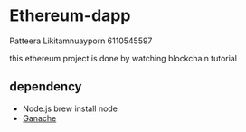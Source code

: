 # Ethereum-dapp

Patteera Likitamnuayporn 6110545597

this ethereum project is done by watching blockchain tutorial 

## dependency

- Node.js
   brew install node
- [Ganache](https://www.trufflesuite.com/ganache)

